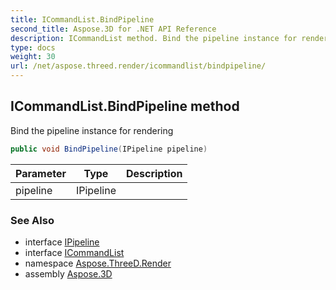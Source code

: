 ```yaml
---
title: ICommandList.BindPipeline
second_title: Aspose.3D for .NET API Reference
description: ICommandList method. Bind the pipeline instance for rendering
type: docs
weight: 30
url: /net/aspose.threed.render/icommandlist/bindpipeline/
---
```

## ICommandList.BindPipeline method

Bind the pipeline instance for rendering

```csharp
public void BindPipeline(IPipeline pipeline)
```

| Parameter | Type | Description |
| --- | --- | --- |
| pipeline | IPipeline |  |

### See Also

* interface [IPipeline](../../ipipeline/)
* interface [ICommandList](../)
* namespace [Aspose.ThreeD.Render](../../../aspose.threed.render/)
* assembly [Aspose.3D](../../../)


